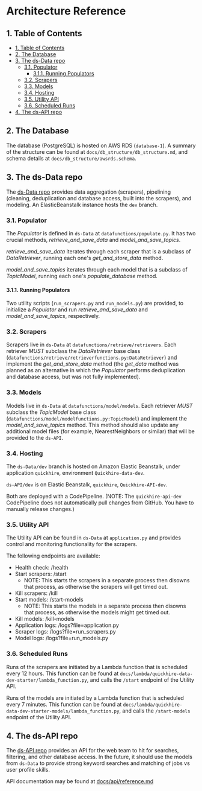 # Architecture Reference

## 1. Table of Contents
<!-- TOC -->

- [1. Table of Contents](#1-table-of-contents)
- [2. The Database](#2-the-database)
- [3. The ds-Data repo](#3-the-ds-data-repo)
	- [3.1. Populator](#31-populator)
		- [3.1.1. Running Populators](#311-running-populators)
	- [3.2. Scrapers](#32-scrapers)
	- [3.3. Models](#33-models)
	- [3.4. Hosting](#34-hosting)
	- [3.5. Utility API](#35-utility-api)
	- [3.6. Scheduled Runs](#36-scheduled-runs)
- [4. The ds-API repo](#4-the-ds-api-repo)

<!-- /TOC -->

## 2. The Database

The database (PostgreSQL) is hosted on AWS RDS (`database-1`). A summary of the structure can be found at `docs/db_structure/db_structure.md`, and schema details at `docs/db_structure/awsrds.schema`.

## 3. The ds-Data repo

The [ds-Data repo](https://github.com/Lambda-School-Labs/Job-Funnel-ds-Data) provides data aggregation (scrapers), pipelining (cleaning, deduplication and database access, built into the scrapers), and modeling. An ElasticBeanstalk instance hosts the `dev` branch.

### 3.1. Populator

The _Populator_ is defined in `ds-Data` at `datafunctions/populate.py`. It has two crucial methods, _retrieve\_and\_save\_data_ and _model\_and\_save\_topics_.

_retrieve\_and\_save\_data_ iterates through each scraper that is a subclass of _DataRetriever_, running each one's _get\_and\_store\_data_ method.

_model\_and\_save\_topics_ iterates through each model that is a subclass of _TopicModel_, running each one's _populate\_database_ method.

#### 3.1.1. Running Populators

Two utility scripts (`run_scrapers.py` and `run_models.py`) are provided, to initialize a _Populator_ and run _retrieve\_and\_save\_data_ and _model\_and\_save\_topics_, respectively.

### 3.2. Scrapers

Scrapers live in `ds-Data` at `datafunctions/retrieve/retrievers`. Each retriever *MUST* subclass the _DataRetriever_ base class (`datafunctions/retrieve/retrieverfunctions.py:DataRetriever`) and implement the _get\_and\_store\_data_ method (the _get\_data_ method was planned as an alternative in which the _Populator_ performs deduplication and database access, but was not fully implemented).

### 3.3. Models

Models live in `ds-Data` at `datafunctions/model/models`. Each retriever *MUST* subclass the _TopicModel_ base class (`datafunctions/model/modelfunctions.py:TopicModel`) and implement the _model\_and\_save\_topics_ method. This method should also update any additional model files (for example, NearestNeighbors or similar) that will be provided to the `ds-API`.

### 3.4. Hosting

The `ds-Data/dev` branch is hosted on Amazon Elastic Beanstalk, under application `quickhire`, environment `Quickhire-data-dev`.

`ds-API/dev` is on Elastic Beanstalk, `quickhire`, `Quickhire-API-dev`.

Both are deployed with a CodePipeline. (NOTE: The `quickhire-api-dev` CodePipeline does not automatically pull changes from GitHub. You have to manually release changes.)

### 3.5. Utility API

The Utility API can be found in `ds-Data` at `application.py` and provides control and monitoring functionality for the scrapers.

The following endpoints are available:
- Health check: /health
- Start scrapers: /start
	- NOTE: This starts the scrapers in a separate process then disowns that process, as otherwise the scrapers will get timed out.
- Kill scrapers: /kill
- Start models: /start-models
	- NOTE: This starts the models in a separate process then disowns that process, as otherwise the models might get timed out.
- Kill models: /kill-models
- Application logs: /logs?file=application.py
- Scraper logs: /logs?file=run_scrapers.py
- Model logs: /logs?file=run_models.py

### 3.6. Scheduled Runs

Runs of the scrapers are initiated by a Lambda function that is scheduled every 12 hours. This function can be found at `docs/lambda/quickhire-data-dev-starter/lambda_function.py`, and calls the `/start` endpoint of the Utility API.

Runs of the models are initiated by a Lambda function that is scheduled every 7 minutes. This function can be found at `docs/lambda/quickhire-data-dev-starter-models/lambda_function.py`, and calls the `/start-models` endpoint of the Utility API.

## 4. The ds-API repo

The [ds-API repo](https://github.com/Lambda-School-Labs/Job-Funnel-ds-Data) provides an API for the web team to hit for searches, filtering, and other database access. In the future, it should use the models from `ds-Data` to provide strong keyword searches and matching of jobs vs user profile skills.

API documentation may be found at [docs/api/reference.md](../docs/api/reference.md)
